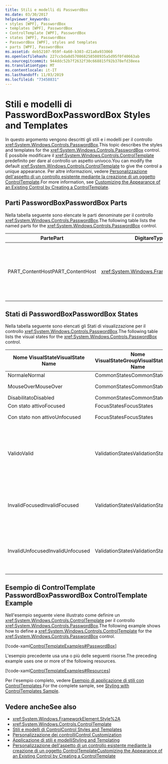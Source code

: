 ```yaml
---
title: Stili e modelli di PasswordBox
ms.date: 03/30/2017
helpviewer_keywords:
- styles [WPF], PasswordBox
- templates [WPF], PasswordBox
- ControlTemplate [WPF], PasswordBox
- states [WPF], PasswordBox
- PasswordBox [WPF], styles and templates
- parts [WPF], PasswordBox
ms.assetid: deb52107-959f-4a60-b303-d21a0a933060
ms.openlocfilehash: 227ccbda8d570868258508935a5d95f0f40663ab
ms.sourcegitcommit: 944ddc52b7f2632f30c668815f92b378efd38eea
ms.translationtype: MT
ms.contentlocale: it-IT
ms.lasthandoff: 11/03/2019
ms.locfileid: "73458831"
---
```

# <a name="passwordbox-styles-and-templates"></a><span data-ttu-id="ee35d-102">Stili e modelli di PasswordBox</span><span class="sxs-lookup"><span data-stu-id="ee35d-102">PasswordBox Styles and Templates</span></span>

<span data-ttu-id="ee35d-103">In questo argomento vengono descritti gli stili e i modelli per il controllo <xref:System.Windows.Controls.PasswordBox>.</span><span class="sxs-lookup"><span data-stu-id="ee35d-103">This topic describes the styles and templates for the <xref:System.Windows.Controls.PasswordBox> control.</span></span> <span data-ttu-id="ee35d-104">È possibile modificare il <xref:System.Windows.Controls.ControlTemplate> predefinito per dare al controllo un aspetto univoco.</span><span class="sxs-lookup"><span data-stu-id="ee35d-104">You can modify the default <xref:System.Windows.Controls.ControlTemplate> to give the control a unique appearance.</span></span> <span data-ttu-id="ee35d-105">Per altre informazioni, vedere [Personalizzazione dell'aspetto di un controllo esistente mediante la creazione di un oggetto ControlTemplate](customizing-the-appearance-of-an-existing-control.md).</span><span class="sxs-lookup"><span data-stu-id="ee35d-105">For more information, see [Customizing the Appearance of an Existing Control by Creating a ControlTemplate](customizing-the-appearance-of-an-existing-control.md).</span></span>

## <a name="passwordbox-parts"></a><span data-ttu-id="ee35d-106">Parti PasswordBox</span><span class="sxs-lookup"><span data-stu-id="ee35d-106">PasswordBox Parts</span></span>

<span data-ttu-id="ee35d-107">Nella tabella seguente sono elencate le parti denominate per il controllo <xref:System.Windows.Controls.PasswordBox>.</span><span class="sxs-lookup"><span data-stu-id="ee35d-107">The following table lists the named parts for the <xref:System.Windows.Controls.PasswordBox> control.</span></span>

|<span data-ttu-id="ee35d-108">Parte</span><span class="sxs-lookup"><span data-stu-id="ee35d-108">Part</span></span>|<span data-ttu-id="ee35d-109">Digitare</span><span class="sxs-lookup"><span data-stu-id="ee35d-109">Type</span></span>|<span data-ttu-id="ee35d-110">Descrizione</span><span class="sxs-lookup"><span data-stu-id="ee35d-110">Description</span></span>|
|-|-|-|
|<span data-ttu-id="ee35d-111">PART_ContentHost</span><span class="sxs-lookup"><span data-stu-id="ee35d-111">PART_ContentHost</span></span>|<xref:System.Windows.FrameworkElement>|<span data-ttu-id="ee35d-112">Elemento visivo che può contenere un <xref:System.Windows.FrameworkElement>.</span><span class="sxs-lookup"><span data-stu-id="ee35d-112">A visual element that can contain a <xref:System.Windows.FrameworkElement>.</span></span> <span data-ttu-id="ee35d-113">Il testo dell'<xref:System.Windows.Controls.PasswordBox> viene visualizzato in questo elemento.</span><span class="sxs-lookup"><span data-stu-id="ee35d-113">The text of the <xref:System.Windows.Controls.PasswordBox> is displayed in this element.</span></span>|

## <a name="passwordbox-states"></a><span data-ttu-id="ee35d-114">Stati di PasswordBox</span><span class="sxs-lookup"><span data-stu-id="ee35d-114">PasswordBox States</span></span>

<span data-ttu-id="ee35d-115">Nella tabella seguente sono elencati gli Stati di visualizzazione per il controllo <xref:System.Windows.Controls.PasswordBox>.</span><span class="sxs-lookup"><span data-stu-id="ee35d-115">The following table lists the visual states for the <xref:System.Windows.Controls.PasswordBox> control.</span></span>

|<span data-ttu-id="ee35d-116">Nome VisualState</span><span class="sxs-lookup"><span data-stu-id="ee35d-116">VisualState Name</span></span>|<span data-ttu-id="ee35d-117">Nome VisualStateGroup</span><span class="sxs-lookup"><span data-stu-id="ee35d-117">VisualStateGroup Name</span></span>|<span data-ttu-id="ee35d-118">Descrizione</span><span class="sxs-lookup"><span data-stu-id="ee35d-118">Description</span></span>|
|-|-|-|
|<span data-ttu-id="ee35d-119">Normale</span><span class="sxs-lookup"><span data-stu-id="ee35d-119">Normal</span></span>|<span data-ttu-id="ee35d-120">CommonStates</span><span class="sxs-lookup"><span data-stu-id="ee35d-120">CommonStates</span></span>|<span data-ttu-id="ee35d-121">Lo stato predefinito.</span><span class="sxs-lookup"><span data-stu-id="ee35d-121">The default state.</span></span>|
|<span data-ttu-id="ee35d-122">MouseOver</span><span class="sxs-lookup"><span data-stu-id="ee35d-122">MouseOver</span></span>|<span data-ttu-id="ee35d-123">CommonStates</span><span class="sxs-lookup"><span data-stu-id="ee35d-123">CommonStates</span></span>|<span data-ttu-id="ee35d-124">Il puntatore del mouse è posizionato sul controllo.</span><span class="sxs-lookup"><span data-stu-id="ee35d-124">The mouse pointer is positioned over the control.</span></span>|
|<span data-ttu-id="ee35d-125">Disabilitato</span><span class="sxs-lookup"><span data-stu-id="ee35d-125">Disabled</span></span>|<span data-ttu-id="ee35d-126">CommonStates</span><span class="sxs-lookup"><span data-stu-id="ee35d-126">CommonStates</span></span>|<span data-ttu-id="ee35d-127">Il controllo è disabilitato.</span><span class="sxs-lookup"><span data-stu-id="ee35d-127">The control is disabled.</span></span>|
|<span data-ttu-id="ee35d-128">Con stato attivo</span><span class="sxs-lookup"><span data-stu-id="ee35d-128">Focused</span></span>|<span data-ttu-id="ee35d-129">FocusStates</span><span class="sxs-lookup"><span data-stu-id="ee35d-129">FocusStates</span></span>|<span data-ttu-id="ee35d-130">Il controllo ha lo stato attivo.</span><span class="sxs-lookup"><span data-stu-id="ee35d-130">The control has focus.</span></span>|
|<span data-ttu-id="ee35d-131">Con stato non attivo</span><span class="sxs-lookup"><span data-stu-id="ee35d-131">Unfocused</span></span>|<span data-ttu-id="ee35d-132">FocusStates</span><span class="sxs-lookup"><span data-stu-id="ee35d-132">FocusStates</span></span>|<span data-ttu-id="ee35d-133">Il controllo non ha lo stato attivo.</span><span class="sxs-lookup"><span data-stu-id="ee35d-133">The control does not have focus.</span></span>|
|<span data-ttu-id="ee35d-134">Valido</span><span class="sxs-lookup"><span data-stu-id="ee35d-134">Valid</span></span>|<span data-ttu-id="ee35d-135">ValidationStates</span><span class="sxs-lookup"><span data-stu-id="ee35d-135">ValidationStates</span></span>|<span data-ttu-id="ee35d-136">Il controllo Usa la classe <xref:System.Windows.Controls.Validation> e la proprietà <xref:System.Windows.Controls.Validation.HasError%2A?displayProperty=nameWithType> associata è `false`.</span><span class="sxs-lookup"><span data-stu-id="ee35d-136">The control uses the <xref:System.Windows.Controls.Validation> class and the <xref:System.Windows.Controls.Validation.HasError%2A?displayProperty=nameWithType> attached property is `false`.</span></span>|
|<span data-ttu-id="ee35d-137">InvalidFocused</span><span class="sxs-lookup"><span data-stu-id="ee35d-137">InvalidFocused</span></span>|<span data-ttu-id="ee35d-138">ValidationStates</span><span class="sxs-lookup"><span data-stu-id="ee35d-138">ValidationStates</span></span>|<span data-ttu-id="ee35d-139">Il <xref:System.Windows.Controls.Validation.HasError%2A?displayProperty=nameWithType> proprietà associata è `true` il controllo ha lo stato attivo.</span><span class="sxs-lookup"><span data-stu-id="ee35d-139">The <xref:System.Windows.Controls.Validation.HasError%2A?displayProperty=nameWithType> attached property is `true` has the control has focus.</span></span>|
|<span data-ttu-id="ee35d-140">InvalidUnfocused</span><span class="sxs-lookup"><span data-stu-id="ee35d-140">InvalidUnfocused</span></span>|<span data-ttu-id="ee35d-141">ValidationStates</span><span class="sxs-lookup"><span data-stu-id="ee35d-141">ValidationStates</span></span>|<span data-ttu-id="ee35d-142">Il <xref:System.Windows.Controls.Validation.HasError%2A?displayProperty=nameWithType> proprietà associata è `true` ha il controllo non ha lo stato attivo.</span><span class="sxs-lookup"><span data-stu-id="ee35d-142">The <xref:System.Windows.Controls.Validation.HasError%2A?displayProperty=nameWithType> attached property is `true` has the control does not have focus.</span></span>|

## <a name="passwordbox-controltemplate-example"></a><span data-ttu-id="ee35d-143">Esempio di ControlTemplate PasswordBox</span><span class="sxs-lookup"><span data-stu-id="ee35d-143">PasswordBox ControlTemplate Example</span></span>

<span data-ttu-id="ee35d-144">Nell'esempio seguente viene illustrato come definire un <xref:System.Windows.Controls.ControlTemplate> per il controllo <xref:System.Windows.Controls.PasswordBox>.</span><span class="sxs-lookup"><span data-stu-id="ee35d-144">The following example shows how to define a <xref:System.Windows.Controls.ControlTemplate> for the <xref:System.Windows.Controls.PasswordBox> control.</span></span>

[!code-xaml[ControlTemplateExamples#PasswordBox](~/samples/snippets/csharp/VS_Snippets_Wpf/ControlTemplateExamples/CS/resources/textbox.xaml#passwordbox)]

<span data-ttu-id="ee35d-145">L'esempio precedente usa una o più delle seguenti risorse.</span><span class="sxs-lookup"><span data-stu-id="ee35d-145">The preceding example uses one or more of the following resources.</span></span>

[!code-xaml[ControlTemplateExamples#Resources](~/samples/snippets/csharp/VS_Snippets_Wpf/ControlTemplateExamples/CS/resources/shared.xaml#resources)]

<span data-ttu-id="ee35d-146">Per l'esempio completo, vedere [Esempio di applicazione di stili con ControlTemplates](https://github.com/Microsoft/WPF-Samples/tree/master/Styles%20&%20Templates/IntroToStylingAndTemplating).</span><span class="sxs-lookup"><span data-stu-id="ee35d-146">For the complete sample, see [Styling with ControlTemplates Sample](https://github.com/Microsoft/WPF-Samples/tree/master/Styles%20&%20Templates/IntroToStylingAndTemplating).</span></span>

## <a name="see-also"></a><span data-ttu-id="ee35d-147">Vedere anche</span><span class="sxs-lookup"><span data-stu-id="ee35d-147">See also</span></span>

- <xref:System.Windows.FrameworkElement.Style%2A>
- <xref:System.Windows.Controls.ControlTemplate>
- [<span data-ttu-id="ee35d-148">Stili e modelli di Control</span><span class="sxs-lookup"><span data-stu-id="ee35d-148">Control Styles and Templates</span></span>](control-styles-and-templates.md)
- [<span data-ttu-id="ee35d-149">Personalizzazione dei controlli</span><span class="sxs-lookup"><span data-stu-id="ee35d-149">Control Customization</span></span>](control-customization.md)
- [<span data-ttu-id="ee35d-150">Applicazione di stili e modelli</span><span class="sxs-lookup"><span data-stu-id="ee35d-150">Styling and Templating</span></span>](../../../desktop-wpf/fundamentals/styles-templates-overview.md)
- [<span data-ttu-id="ee35d-151">Personalizzazione dell'aspetto di un controllo esistente mediante la creazione di un oggetto ControlTemplate</span><span class="sxs-lookup"><span data-stu-id="ee35d-151">Customizing the Appearance of an Existing Control by Creating a ControlTemplate</span></span>](customizing-the-appearance-of-an-existing-control.md)
